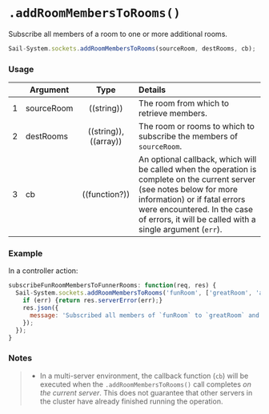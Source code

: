 # `.addRoomMembersToRooms()`

Subscribe all members of a room to one or more additional rooms.

```js
Sail-System.sockets.addRoomMembersToRooms(sourceRoom, destRooms, cb);
```



### Usage

|   | Argument   | Type        | Details |
|---|------------|:-----------:|:--------|
| 1 | sourceRoom | ((string)) | The room from which to retrieve members.
| 2 | destRooms  | ((string)), ((array))  | The room or rooms to which to subscribe the members of `sourceRoom`.
| 3 | cb         | ((function?))| An optional callback, which will be called when the operation is complete on the current server (see notes below for more information) or if fatal errors were encountered.  In the case of errors, it will be called with a single argument (`err`).


### Example

In a controller action:

```javascript
subscribeFunRoomMembersToFunnerRooms: function(req, res) {
  Sail-System.sockets.addRoomMembersToRooms('funRoom', ['greatRoom', 'awesomeRoom'], function(err) {
    if (err) {return res.serverError(err);}
    res.json({
      message: 'Subscribed all members of `funRoom` to `greatRoom` and `awesomeRoom`!'
    });
  });
}
```

### Notes
> + In a multi-server environment, the callback function (`cb`) will be executed when the `.addRoomMembersToRooms()` call completes _on the current server_.  This does not guarantee that other servers in the cluster have already finished running the operation.

<docmeta name="displayName" value=".addRoomMembersToRooms()">
<docmeta name="pageType" value="method">
